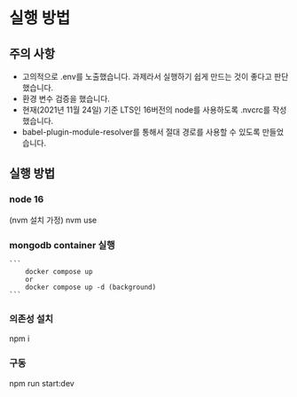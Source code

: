 # 실행 방법

## 주의 사항

- 고의적으로 .env를 노출했습니다. 과제라서 실행하기 쉽게 만드는 것이 좋다고 판단했습니다.
- 환경 변수 검증을 했습니다.
- 현재(2021년 11월 24일) 기준 LTS인 16버전의 node를 사용하도록 .nvcrc를 작성했습니다.
- babel-plugin-module-resolver를 통해서 절대 경로를 사용할 수 있도록 만들었습니다.

## 실행 방법

### node 16

(nvm 설치 가정)
nvm use

### mongodb container 실행

    ```
        docker compose up
        or
        docker compose up -d (background)
    ```

### 의존성 설치

npm i

### 구동

npm run start:dev
